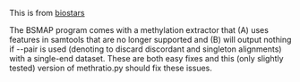 This is from [biostars](https://www.biostars.org/p/112049/)

The BSMAP program comes with a methylation extractor that (A) uses features in samtools that are no longer supported and (B) will output nothing if --pair is used (denoting to discard discordant and singleton alignments) with a single-end dataset. These are both easy fixes and this (only slightly tested) version of methratio.py should fix these issues.
